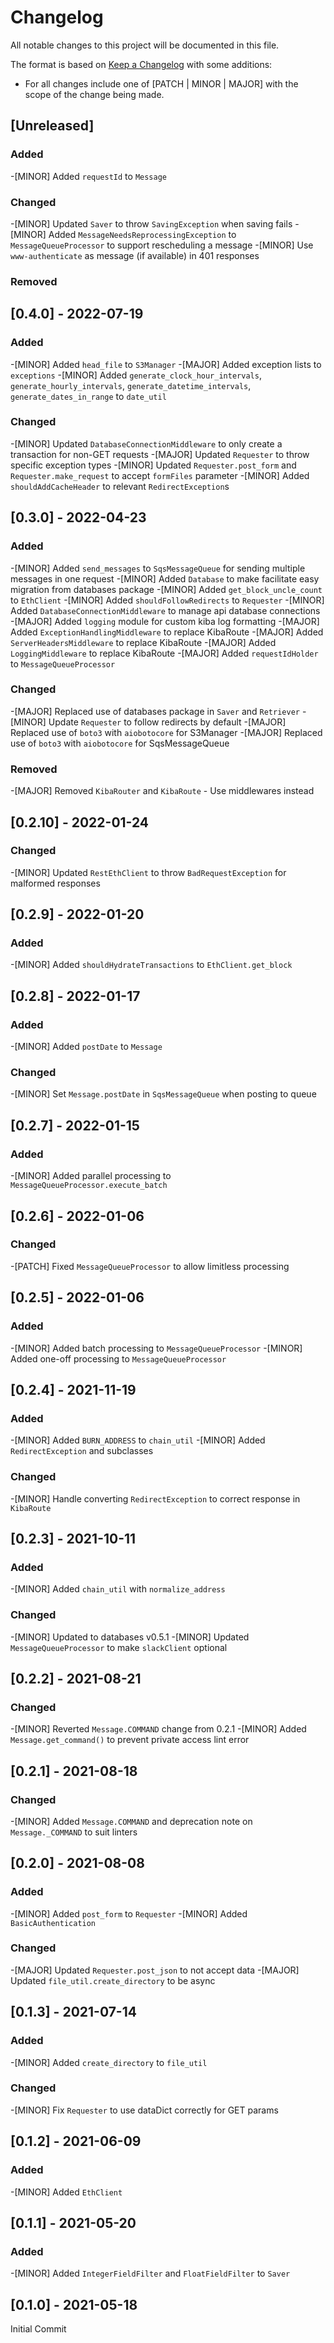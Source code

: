 # Changelog

All notable changes to this project will be documented in this file.

The format is based on [Keep a Changelog](https://keepachangelog.com/en/1.0.0/) with some additions:
- For all changes include one of [PATCH | MINOR | MAJOR] with the scope of the change being made.

## [Unreleased]

### Added
-[MINOR] Added `requestId` to `Message`

### Changed
-[MINOR] Updated `Saver` to throw `SavingException` when saving fails
-[MINOR] Added `MessageNeedsReprocessingException` to `MessageQueueProcessor` to support rescheduling a message
-[MINOR] Use `www-authenticate` as message (if available) in 401 responses

### Removed

## [0.4.0] - 2022-07-19

### Added
-[MINOR] Added `head_file` to `S3Manager`
-[MAJOR] Added exception lists to `exceptions`
-[MINOR] Added `generate_clock_hour_intervals`, `generate_hourly_intervals`, `generate_datetime_intervals`, `generate_dates_in_range` to `date_util`

### Changed
-[MINOR] Updated `DatabaseConnectionMiddleware` to only create a transaction for non-GET requests
-[MAJOR] Updated `Requester` to throw specific exception types
-[MINOR] Updated `Requester.post_form` and `Requester.make_request` to accept `formFiles` parameter
-[MINOR] Added `shouldAddCacheHeader` to relevant `RedirectException`s

## [0.3.0] - 2022-04-23

### Added
-[MINOR] Added `send_messages` to `SqsMessageQueue` for sending multiple messages in one request
-[MINOR] Added `Database` to make facilitate easy migration from databases package
-[MINOR] Added `get_block_uncle_count` to `EthClient`
-[MINOR] Added `shouldFollowRedirects` to `Requester`
-[MINOR] Added `DatabaseConnectionMiddleware` to manage api database connections
-[MAJOR] Added `logging` module for custom kiba log formatting
-[MAJOR] Added `ExceptionHandlingMiddleware` to replace KibaRoute
-[MAJOR] Added `ServerHeadersMiddleware` to replace KibaRoute
-[MAJOR] Added `LoggingMiddleware` to replace KibaRoute
-[MAJOR] Added `requestIdHolder` to `MessageQueueProcessor`

### Changed
-[MAJOR] Replaced use of databases package in `Saver` and `Retriever`
-[MINOR] Update `Requester` to follow redirects by default
-[MAJOR] Replaced use of `boto3` with `aiobotocore` for S3Manager
-[MAJOR] Replaced use of `boto3` with `aiobotocore` for SqsMessageQueue

### Removed
-[MAJOR] Removed `KibaRouter` and `KibaRoute` - Use middlewares instead

## [0.2.10] - 2022-01-24

### Changed
-[MINOR] Updated `RestEthClient` to throw `BadRequestException` for malformed responses

## [0.2.9] - 2022-01-20

### Added
-[MINOR] Added `shouldHydrateTransactions` to `EthClient.get_block`

## [0.2.8] - 2022-01-17

### Added
-[MINOR] Added `postDate` to `Message`

### Changed
-[MINOR] Set `Message.postDate` in `SqsMessageQueue` when posting to queue

## [0.2.7] - 2022-01-15

### Added
-[MINOR] Added parallel processing to `MessageQueueProcessor.execute_batch`

## [0.2.6] - 2022-01-06

### Changed
-[PATCH] Fixed `MessageQueueProcessor` to allow limitless processing

## [0.2.5] - 2022-01-06

### Added
-[MINOR] Added batch processing to `MessageQueueProcessor`
-[MINOR] Added one-off processing to `MessageQueueProcessor`

## [0.2.4] - 2021-11-19

### Added
-[MINOR] Added `BURN_ADDRESS` to `chain_util`
-[MINOR] Added `RedirectException` and subclasses

### Changed
-[MINOR] Handle converting `RedirectException` to correct response in `KibaRoute`

## [0.2.3] - 2021-10-11

### Added
-[MINOR] Added `chain_util` with `normalize_address`

### Changed
-[MINOR] Updated to databases v0.5.1
-[MINOR] Updated `MessageQueueProcessor` to make `slackClient` optional

## [0.2.2] - 2021-08-21

### Changed
-[MINOR] Reverted `Message.COMMAND` change from 0.2.1
-[MINOR] Added `Message.get_command()` to prevent private access lint error

## [0.2.1] - 2021-08-18

### Changed
-[MINOR] Added `Message.COMMAND` and deprecation note on `Message._COMMAND` to suit linters

## [0.2.0] - 2021-08-08

### Added
-[MINOR] Added `post_form` to `Requester`
-[MINOR] Added `BasicAuthentication`

### Changed
-[MAJOR] Updated `Requester.post_json` to not accept data
-[MAJOR] Updated `file_util.create_directory` to be async

## [0.1.3] - 2021-07-14

### Added
-[MINOR] Added `create_directory` to `file_util`

### Changed
-[MINOR] Fix `Requester` to use dataDict correctly for GET params

## [0.1.2] - 2021-06-09

### Added
-[MINOR] Added `EthClient`

## [0.1.1] - 2021-05-20

### Added
-[MINOR] Added `IntegerFieldFilter` and `FloatFieldFilter` to `Saver`

## [0.1.0] - 2021-05-18

Initial Commit
